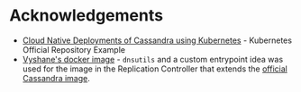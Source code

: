 # Acknowledgements
* [Cloud Native Deployments of Cassandra using Kubernetes](https://github.com/kubernetes/kubernetes/tree/master/examples/storage/cassandra) - Kubernetes Official Repository Example
* [Vyshane's docker image](https://github.com/vyshane/cassandra-kubernetes/tree/master/image) - `dnsutils` and a custom entrypoint idea was used for the image in the Replication Controller that extends the [official Cassandra image](https://hub.docker.com/_/cassandra/).
